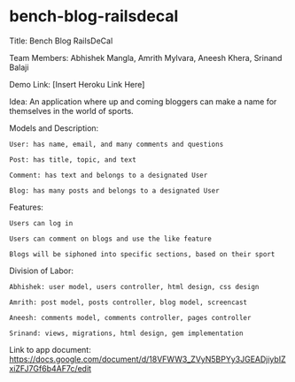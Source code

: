 # bench-blog-railsdecal

Title: Bench Blog RailsDeCal

Team Members: Abhishek Mangla, Amrith Mylvara, Aneesh Khera, Srinand Balaji

Demo Link: [Insert Heroku Link Here]

Idea: An application where up and coming bloggers can make a name for themselves in the world of sports. 

Models and Description:

	User: has name, email, and many comments and questions
	
	Post: has title, topic, and text
	
	Comment: has text and belongs to a designated User
	
	Blog: has many posts and belongs to a designated User

Features:

	Users can log in
	
	Users can comment on blogs and use the like feature
	
	Blogs will be siphoned into specific sections, based on their sport

Division of Labor:

	Abhishek: user model, users controller, html design, css design
	
	Amrith: post model, posts controller, blog model, screencast
	
	Aneesh: comments model, comments controller, pages controller
	
	Srinand: views, migrations, html design, gem implementation

Link to app document: https://docs.google.com/document/d/18VFWW3_ZVyN5BPYy3JGEADjiybIZxiZFJ7Gf6b4AF7c/edit
